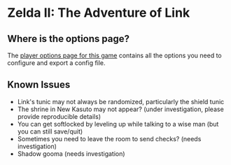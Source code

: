 # Zelda II: The Adventure of Link

## Where is the options page?

The [player options page for this game](../player-options) contains all the options you need to configure and export a config file.

## Known Issues
* Link's tunic may not always be randomized, particularly the shield tunic
* The shrine in New Kasuto may not appear? (under investigation, please provide reproducible details)
* You can get softlocked by leveling up while talking to a wise man (but you can still save/quit)
* Sometimes you need to leave the room to send checks? (needs investigation)
* Shadow gooma (needs investigation)